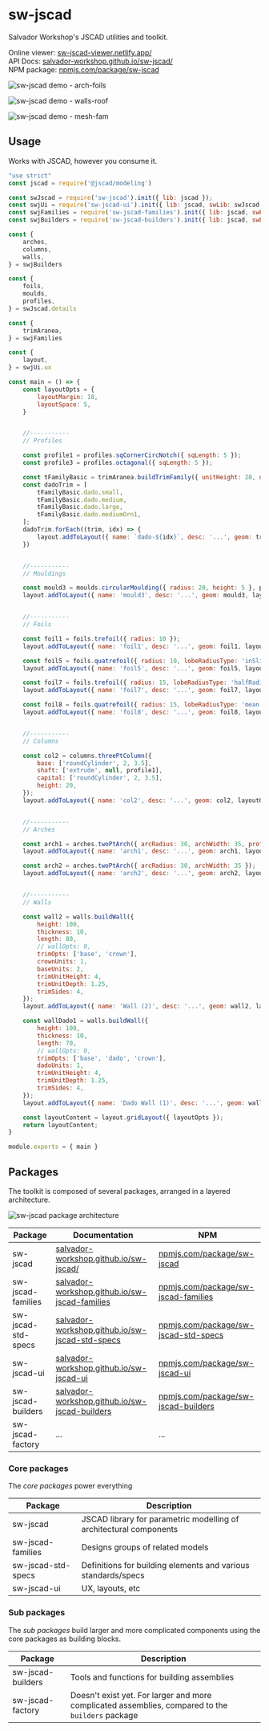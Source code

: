 # sw-jscad

Salvador Workshop's JSCAD utilities and toolkit.

Online viewer: [sw-jscad-viewer.netlify.app/](https://sw-jscad-viewer.netlify.app/)  
API Docs: [salvador-workshop.github.io/sw-jscad/](https://salvador-workshop.github.io/sw-jscad/)  
NPM package: [npmjs.com/package/sw-jscad](https://www.npmjs.com/package/sw-jscad)  

![sw-jscad demo - arch-foils](./static/img/collage-arch-foils.jpg "sw-jscad demo - arch-foils")

![sw-jscad demo - walls-roof](./static/img/collage-walls-roof.jpg "sw-jscad demo - walls-roof")

![sw-jscad demo - mesh-fam](./static/img/collage-mesh-fam.jpg "sw-jscad demo - mesh-fam")

## Usage

Works with JSCAD, however you consume it.

```javascript
"use strict"
const jscad = require('@jscad/modeling')

const swJscad = require('sw-jscad').init({ lib: jscad });
const swjUi = require('sw-jscad-ui').init({ lib: jscad, swLib: swJscad });
const swjFamilies = require('sw-jscad-families').init({ lib: jscad, swLib: swJscad });
const swjBuilders = require('sw-jscad-builders').init({ lib: jscad, swLib: swJscad, swFamilies: swjFamilies });

const {
    arches,
    columns,
    walls,
} = swjBuilders

const {
    foils,
    moulds,
    profiles,
} = swJscad.details

const {
    trimAranea,
} = swjFamilies

const {
    layout,
} = swjUi.ux

const main = () => {
    const layoutOpts = {
        layoutMargin: 18,
        layoutSpace: 5,
    }


    //-----------
    // Profiles

    const profile1 = profiles.sqCornerCircNotch({ sqLength: 5 });
    const profile3 = profiles.octagonal({ sqLength: 5 });

    const tFamilyBasic = trimAranea.buildTrimFamily({ unitHeight: 20, unitDepth: 10 });
    const dadoTrim = [
        tFamilyBasic.dado.small,
        tFamilyBasic.dado.medium,
        tFamilyBasic.dado.large,
        tFamilyBasic.dado.mediumOrn1,
    ];
    dadoTrim.forEach((trim, idx) => {
        layout.addToLayout({ name: `dado-${idx}`, desc: '...', geom: trim, layoutOpts });
    })


    //-----------
    // Mouldings

    const mould3 = moulds.circularMoulding({ radius: 20, height: 5 }, profile1);
    layout.addToLayout({ name: 'mould3', desc: '...', geom: mould3, layoutOpts });


    //-----------
    // Foils

    const foil1 = foils.trefoil({ radius: 10 });
    layout.addToLayout({ name: 'foil1', desc: '...', geom: foil1, layoutOpts });

    const foil5 = foils.quatrefoil({ radius: 10, lobeRadiusType: 'inSlice' });
    layout.addToLayout({ name: 'foil5', desc: '...', geom: foil5, layoutOpts });

    const foil7 = foils.trefoil({ radius: 15, lobeRadiusType: 'halfRadius', cutCentre: true }, profile1);
    layout.addToLayout({ name: 'foil7', desc: '...', geom: foil7, layoutOpts });

    const foil8 = foils.quatrefoil({ radius: 15, lobeRadiusType: 'mean', cutCentre: true }, profile3);
    layout.addToLayout({ name: 'foil8', desc: '...', geom: foil8, layoutOpts });


    //-----------
    // Columns

    const col2 = columns.threePtColumn({
        base: ['roundCylinder', 2, 3.5],
        shaft: ['extrude', null, profile1],
        capital: ['roundCylinder', 2, 3.5],
        height: 20,
    });
    layout.addToLayout({ name: 'col2', desc: '...', geom: col2, layoutOpts });


    //-----------
    // Arches

    const arch1 = arches.twoPtArch({ arcRadius: 30, archWidth: 35, profileWidth: 5 }, profile1);
    layout.addToLayout({ name: 'arch1', desc: '...', geom: arch1, layoutOpts });

    const arch2 = arches.twoPtArch({ arcRadius: 30, archWidth: 35 });
    layout.addToLayout({ name: 'arch2', desc: '...', geom: arch2, layoutOpts });


    //-----------
    // Walls

    const wall2 = walls.buildWall({
        height: 100,
        thickness: 10,
        length: 80,
        // wallOpts: 0,
        trimOpts: ['base', 'crown'],
        crownUnits: 1,
        baseUnits: 2,
        trimUnitHeight: 4,
        trimUnitDepth: 1.25,
        trimSides: 4,
    });
    layout.addToLayout({ name: 'Wall (2)', desc: '...', geom: wall2, layoutOpts });

    const wallDado1 = walls.buildWall({
        height: 100,
        thickness: 10,
        length: 70,
        // wallOpts: 0,
        trimOpts: ['base', 'dado', 'crown'],
        dadoUnits: 1,
        trimUnitHeight: 4,
        trimUnitDepth: 1.25,
        trimSides: 4,
    });
    layout.addToLayout({ name: 'Dado Wall (1)', desc: '...', geom: wallDado1, layoutOpts });

    const layoutContent = layout.gridLayout({ layoutOpts });
    return layoutContent;
}

module.exports = { main }
```

## Packages

The toolkit is composed of several packages, arranged in a layered architecture.

![sw-jscad package architecture](./static/design/system.svg "sw-jscad package architecture")

| Package | Documentation | NPM |
| --- | --- | --- |
| sw-jscad | [salvador-workshop.github.io/sw-jscad/](https://salvador-workshop.github.io/sw-jscad/) | [npmjs.com/package/sw-jscad](https://www.npmjs.com/package/sw-jscad) |
| sw-jscad-families | [salvador-workshop.github.io/sw-jscad-families](https://salvador-workshop.github.io/sw-jscad-families/)| [npmjs.com/package/sw-jscad-families](https://www.npmjs.com/package/sw-jscad-families) |
| sw-jscad-std-specs | [salvador-workshop.github.io/sw-jscad-std-specs](https://salvador-workshop.github.io/sw-jscad-std-specs/) | [npmjs.com/package/sw-jscad-std-specs](https://www.npmjs.com/package/sw-jscad-std-specs) |
| sw-jscad-ui | [salvador-workshop.github.io/sw-jscad-ui](https://salvador-workshop.github.io/sw-jscad-ui/)| [npmjs.com/package/sw-jscad-ui](https://www.npmjs.com/package/sw-jscad-ui) |
| sw-jscad-builders | [salvador-workshop.github.io/sw-jscad-builders](https://salvador-workshop.github.io/sw-jscad-builders/)| [npmjs.com/package/sw-jscad-builders](https://www.npmjs.com/package/sw-jscad-builders) |
| sw-jscad-factory | ... | ... |

### Core packages

The _core packages_ power everything

| Package | Description |
| --- | --- |
| sw-jscad | JSCAD library for parametric modelling of architectural components |
| sw-jscad-families | Designs groups of related models |
| sw-jscad-std-specs | Definitions for building elements and various standards/specs |
| sw-jscad-ui | UX, layouts, etc |

### Sub packages

The _sub packages_ build larger and more complicated components using the core packages as building blocks.

| Package | Description |
| --- | --- |
| sw-jscad-builders | Tools and functions for building assemblies |
| sw-jscad-factory | Doesn't exist yet. For larger and more complicated assemblies, compared to the `builders` package |
